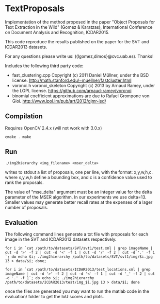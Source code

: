 # TextProposals

Implementation of the method proposed in the paper "Object Proposals for Text Extraction in the Wild" (Gomez & Karatzas), International Conference on Document Analysis and Recognition, ICDAR2015.

This code reproduce the results published on the paper for the SVT and ICDAR2013 datasets.

For any questions please write us: ({lgomez,dimos}@cvc.uab.es). Thanks!


Includes the following third party code:

  - fast_clustering.cpp Copyright (c) 2011 Daniel Müllner, under the BSD license. http://math.stanford.edu/~muellner/fastcluster.html
  - voronoi.h voronoi_skeleton Copyright (c) 2013 by Arnaud Ramey, under the LGPL license. https://github.com/arnaud-ramey/voronoi
  - binomial coefficient approximations are due to Rafael Grompone von Gioi. http://www.ipol.im/pub/art/2012/gjmr-lsd/

## Compilation

Requires OpenCV 2.4.x (will not work with 3.0.x)

  ``cmake .
    make``

## Run

  ``./img2hierarchy <img_filename> <mser_delta>``

writes to stdout a list of proposals, one per line, with the format: x,y,w,h,c.
where x,y,w,h define a bounding box, and c is a confidence value used to rank the proposals.

The value of "mse_delta" argument must be an integer value for the delta parameter of the MSER algorithm. In our experiments we use delta=13. Smaller values may generate better recall rates at the expenses of a lager number of proposals.

## Evaluation

The following command lines generate a txt file with proposals for each image in the SVT and ICDAR2013 datasets respectively.

  ``for i in `cat /path/to/datasets/SVT/svt1/test.xml | grep imageName | cut -d '>' -f 2 | cut -d '<' -f 1 | cut -d '/' -f 2 | cut -d '.' -f 1 `; do echo $i; ./img2hierarchy /path/to/datasets/SVT/svt1/img/$i.jpg 13 > data/$i; done;``

  ``for i in `cat /path/to/datasets/ICDAR2013/test_locations.xml | grep imageName | cut -d '>' -f 2 | cut -d '<' -f 1 | cut -d '_' -f 2 | cut -d '.' -f 1`; do echo $i; ./img2hierarchy /path/to/datasets/ICDAR2013/test/img_$i.jpg 13 > data/$i; done``

once the files are generated you may want to run the matlab code in the evaluation/ folder to get the IoU scores and plots.
